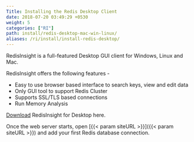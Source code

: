 ```yaml
---
Title: Installing the Redis Desktop Client
date: 2018-07-20 03:49:29 +0530
weight: 5
categories: ["RI"]
path: install/redis-desktop-mac-win-linux/
aliases: /ri/install/install-redis-desktop/
---
```

RedisInsight is a full-featured Desktop GUI client for Windows, Linux and Mac.

RedisInsight offers the following features -

* Easy to use browser based interface to search keys, view and edit data
* Only GUI tool to support Redis Cluster
* Supports SSL/TLS based connections
* Run Memory Analysis

[Download](https://redislabs.com/redis-enterprise-visualization/redis-insight/) RedisInsight for Desktop here.

Once the web server starts, open [{{< param siteURL >}}]({{< param siteURL >}}) and add your first Redis database connection.
